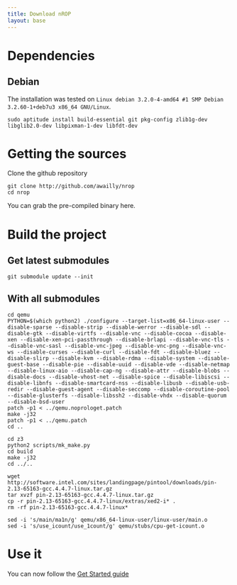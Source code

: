 ```yaml
---
title: Download nROP
layout: base
---
```


# Dependencies

## Debian

The installation was tested on `Linux debian 3.2.0-4-amd64 #1 SMP Debian 3.2.60-1+deb7u3 x86_64 GNU/Linux`.

    sudo aptitude install build-essential git pkg-config zlib1g-dev libglib2.0-dev libpixman-1-dev libfdt-dev 

# Getting the sources

Clone the github repository

    git clone http://github.com/awailly/nrop
    cd nrop

You can grab the pre-compiled binary here.

# Build the project

## Get latest submodules

    git submodule update --init

## With all submodules

    cd qemu
    PYTHON=$(which python2) ./configure --target-list=x86_64-linux-user --disable-sparse --disable-strip --disable-werror --disable-sdl --disable-gtk --disable-virtfs --disable-vnc --disable-cocoa --disable-xen --disable-xen-pci-passthrough --disable-brlapi --disable-vnc-tls --disable-vnc-sasl --disable-vnc-jpeg --disable-vnc-png --disable-vnc-ws --disable-curses --disable-curl --disable-fdt --disable-bluez --disable-slirp --disable-kvm --disable-rdma --disable-system --disable-guest-base --disable-pie --disable-uuid --disable-vde --disable-netmap --disable-linux-aio --disable-cap-ng --disable-attr --disable-blobs --disable-docs --disable-vhost-net --disable-spice --disable-libiscsi --disable-libnfs --disable-smartcard-nss --disable-libusb --disable-usb-redir --disable-guest-agent --disable-seccomp --disable-coroutine-pool --disable-glusterfs --disable-libssh2 --disable-vhdx --disable-quorum --disable-bsd-user
    patch -p1 < ../qemu.noprologet.patch
    make -j32
    patch -p1 < ../qemu.patch
    cd ..

    cd z3
    python2 scripts/mk_make.py
    cd build
    make -j32
    cd ../..

    wget http://software.intel.com/sites/landingpage/pintool/downloads/pin-2.13-65163-gcc.4.4.7-linux.tar.gz
    tar xvzf pin-2.13-65163-gcc.4.4.7-linux.tar.gz
    cp -r pin-2.13-65163-gcc.4.4.7-linux/extras/xed2-i* .
    rm -rf pin-2.13-65163-gcc.4.4.7-linux*

    sed -i 's/main/ma1n/g' qemu/x86_64-linux-user/linux-user/main.o
    sed -i 's/use_icount/use_1count/g' qemu/stubs/cpu-get-icount.o

# Use it

You can now follow the [Get Started guide](http://aurelien.wail.ly/nrop/getstarted)
